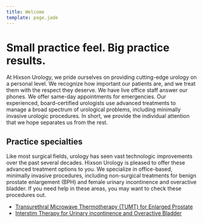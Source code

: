 ```yaml
---
title: Welcome
template: page.jade
---
```


Small practice feel. Big practice results.
==========================================

At Hixson Urology, we pride ourselves on providing cutting-edge urology on a
personal level. We recognize how important our patients are, and we treat them
with the respect they deserve. We have live office staff answer our phones. We
offer same-day appointments for emergencies. Our experienced, board-certified
urologists use advanced treatments to manage a broad spectrum of urological
problems, including minimally invasive urologic procedures. In short, we
provide the individual attention that we hope separates us from the rest.

Practice specialties
--------------------

Like most surgical fields, urology has seen vast technologic improvements over
the past several decades.  Hixson Urology is pleased to offer these advanced
treatment options to you.  We specialize in office-based, minimally invasive
procedures, including non-surgical treatments for benign prostate enlargement
(BPH) and female urinary incontinence and overactive bladder. If you need help
in these areas, you may want to check these procedures out.

  - [Transurethral Microwave Thermotherapy (TUMT) for Enlarged Prostate](http://www.urologix.com/patients/cooled-thermotherapy.php)
  - [Interstim Therapy for Urinary incontinence and Overactive Bladder](http://www.medtronic.com/patients/overactive-bladder/about-therapy/index.htm)

